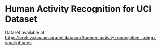 # Human Activity Recognition for UCI Dataset

Dataset available at: https://archive.ics.uci.edu/ml/datasets/human+activity+recognition+using+smartphones
